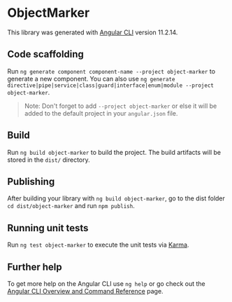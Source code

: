# ObjectMarker

This library was generated with [Angular CLI](https://github.com/angular/angular-cli) version 11.2.14.

## Code scaffolding

Run `ng generate component component-name --project object-marker` to generate a new component. You can also use `ng generate directive|pipe|service|class|guard|interface|enum|module --project object-marker`.
> Note: Don't forget to add `--project object-marker` or else it will be added to the default project in your `angular.json` file. 

## Build

Run `ng build object-marker` to build the project. The build artifacts will be stored in the `dist/` directory.

## Publishing

After building your library with `ng build object-marker`, go to the dist folder `cd dist/object-marker` and run `npm publish`.

## Running unit tests

Run `ng test object-marker` to execute the unit tests via [Karma](https://karma-runner.github.io).

## Further help

To get more help on the Angular CLI use `ng help` or go check out the [Angular CLI Overview and Command Reference](https://angular.io/cli) page.
